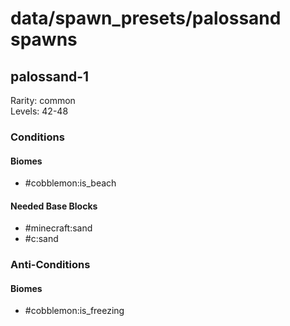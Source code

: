 # data/spawn_presets/palossand spawns  
  
## palossand-1  
Rarity: common  
Levels: 42-48  
  
### Conditions  
  
#### Biomes  
  * #cobblemon:is_beach
  
  
#### Needed Base Blocks  
  * #minecraft:sand
  * #c:sand
  
  
### Anti-Conditions  
  
#### Biomes  
  * #cobblemon:is_freezing
  
